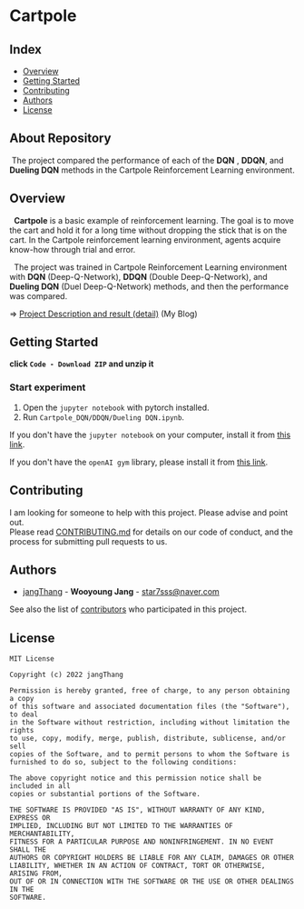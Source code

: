 
# Cartpole
## Index
  - [Overview](#overview) 
  - [Getting Started](#getting-started)
  - [Contributing](#contributing)
  - [Authors](#authors)
  - [License](#license)

## About Repository
<!--Wirte one paragraph of project description -->  
&nbsp;The project compared the performance of each of the **DQN** , **DDQN**, and **Dueling DQN**  methods in the Cartpole Reinforcement Learning environment.

## Overview
<!-- Write Overview about this project -->
&nbsp; **Cartpole** is a basic example of reinforcement learning. The goal is to move the cart and hold it for a long time without dropping the stick that is on the cart. In the Cartpole reinforcement learning environment, agents acquire know-how through trial and error.

&nbsp; The project was trained in Cartpole Reinforcement Learning environment with **DQN** (Deep-Q-Network), **DDQN** (Double Deep-Q-Network), and **Dueling DQN** (Duel Deep-Q-Network) methods, and then the performance was compared.

=> [Project Description and result (detail)](https://star7sss.tistory.com/357) (My Blog)

## Getting Started
**click `Code - Download ZIP` and  unzip it**

###  Start experiment

1. Open the `jupyter notebook` with pytorch installed.
2. Run `Cartpole_DQN/DDQN/Dueling DQN.ipynb`.

If you don't have the `jupyter notebook` on your computer, install it from [this link](https://star7sss.tistory.com/30).

If you don't have the `openAI gym` library, please install it from [this link](https://gym.openai.com/).

## Contributing
<!-- Write the way to contribute -->
I am looking for someone to help with this project. Please advise and point out.  
Please read [CONTRIBUTING.md](CONTRIBUTING.md) for details on our code
of conduct, and the process for submitting pull requests to us.

## Authors
  - [jangThang](https://github.com/JangThang) - **Wooyoung Jang** - <star7sss@naver.com>
 
See also the list of [contributors](https://github.com/jangThang/readmeTemplate/contributors) who participated in this project.
<!--
## Used or Referenced Projects
 - [referenced Project](project link) - **LICENSE** - little-bit introduce
-->

## License

```
MIT License

Copyright (c) 2022 jangThang

Permission is hereby granted, free of charge, to any person obtaining a copy
of this software and associated documentation files (the "Software"), to deal
in the Software without restriction, including without limitation the rights
to use, copy, modify, merge, publish, distribute, sublicense, and/or sell
copies of the Software, and to permit persons to whom the Software is
furnished to do so, subject to the following conditions:

The above copyright notice and this permission notice shall be included in all
copies or substantial portions of the Software.

THE SOFTWARE IS PROVIDED "AS IS", WITHOUT WARRANTY OF ANY KIND, EXPRESS OR
IMPLIED, INCLUDING BUT NOT LIMITED TO THE WARRANTIES OF MERCHANTABILITY,
FITNESS FOR A PARTICULAR PURPOSE AND NONINFRINGEMENT. IN NO EVENT SHALL THE
AUTHORS OR COPYRIGHT HOLDERS BE LIABLE FOR ANY CLAIM, DAMAGES OR OTHER
LIABILITY, WHETHER IN AN ACTION OF CONTRACT, TORT OR OTHERWISE, ARISING FROM,
OUT OF OR IN CONNECTION WITH THE SOFTWARE OR THE USE OR OTHER DEALINGS IN THE
SOFTWARE.
```
